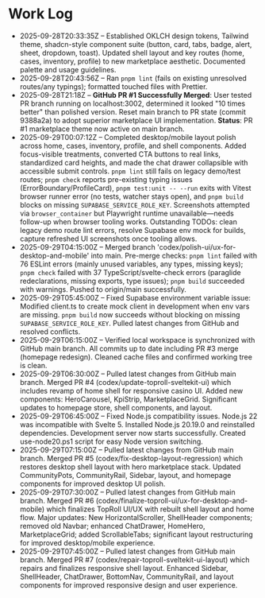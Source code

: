 ﻿# Work Log

- 2025-09-28T20:33:35Z – Established OKLCH design tokens, Tailwind theme, shadcn-style component suite (button, card, tabs, badge, alert, sheet, dropdown, toast). Updated shell layout and key routes (home, cases, inventory, profile) to new marketplace aesthetic. Documented palette and usage guidelines.
- 2025-09-28T20:43:56Z – Ran `pnpm lint` (fails on existing unresolved routes/any typings); formatted touched files with Prettier.
- 2025-09-28T21:18Z – **GitHub PR #1 Successfully Merged**: User tested PR branch running on localhost:3002, determined it looked "10 times better" than polished version. Reset main branch to PR state (commit 9388a2a) to adopt superior marketplace UI implementation. **Status**: PR #1 marketplace theme now active on main branch.
- 2025-09-29T00:07:12Z – Completed desktop/mobile layout polish across home, cases, inventory, profile, and shell components. Added focus-visible treatments, converted CTA buttons to real links, standardized card heights, and made the chat drawer collapsible with accessible submit controls. `pnpm lint` still fails on legacy demo/test routes; `pnpm check` reports pre-existing typing issues (ErrorBoundary/ProfileCard), `pnpm test:unit -- --run` exits with Vitest browser runner error (no tests, watcher stays open), and `pnpm build` blocks on missing `SUPABASE_SERVICE_ROLE_KEY`. Screenshots attempted via `browser_container` but Playwright runtime unavailable—needs follow-up when browser tooling works. Outstanding TODOs: clean legacy demo route lint errors, resolve Supabase env mock for builds, capture refreshed UI screenshots once tooling allows.
- 2025-09-29T04:15:00Z – Merged branch 'codex/polish-ui/ux-for-desktop-and-mobile' into main. Pre-merge checks: `pnpm lint` failed with 76 ESLint errors (mainly unused variables, any types, missing keys); `pnpm check` failed with 37 TypeScript/svelte-check errors (paraglide redeclarations, missing exports, type issues); `pnpm build` succeeded with warnings. Pushed to origin/main successfully.
- 2025-09-29T05:45:00Z – Fixed Supabase environment variable issue: Modified client.ts to create mock client in development when env vars are missing. `pnpm build` now succeeds without blocking on missing `SUPABASE_SERVICE_ROLE_KEY`. Pulled latest changes from GitHub and resolved conflicts.
- 2025-09-29T06:15:00Z – Verified local workspace is synchronized with GitHub main branch. All commits up to date including PR #3 merge (homepage redesign). Cleaned cache files and confirmed working tree is clean.
- 2025-09-29T06:30:00Z – Pulled latest changes from GitHub main branch. Merged PR #4 (codex/update-toproll-sveltekit-ui) which includes revamp of home shell for responsive casino UI. Added new components: HeroCarousel, KpiStrip, MarketplaceGrid. Significant updates to homepage store, shell components, and layout.
- 2025-09-29T06:45:00Z – Fixed Node.js compatibility issues. Node.js 22 was incompatible with Svelte 5. Installed Node.js 20.19.0 and reinstalled dependencies. Development server now starts successfully. Created use-node20.ps1 script for easy Node version switching.
- 2025-09-29T07:15:00Z – Pulled latest changes from GitHub main branch. Merged PR #5 (codex/fix-desktop-layout-regression) which restores desktop shell layout with hero marketplace stack. Updated CommunityPots, CommunityRail, Sidebar, layout, and homepage components for improved desktop UI polish.
- 2025-09-29T07:30:00Z – Pulled latest changes from GitHub main branch. Merged PR #6 (codex/finalize-toproll-ui/ux-for-desktop-and-mobile) which finalizes TopRoll UI/UX with rebuilt shell layout and home flow. Major updates: New HorizontalScroller, ShellHeader components; removed old Navbar; enhanced ChatDrawer, HomeHero, MarketplaceGrid; added ScrollableTabs; significant layout restructuring for improved desktop/mobile experience.
- 2025-09-29T07:45:00Z – Pulled latest changes from GitHub main branch. Merged PR #7 (codex/repair-toproll-sveltekit-ui-layout) which repairs and finalizes responsive shell layout. Enhanced Sidebar, ShellHeader, ChatDrawer, BottomNav, CommunityRail, and layout components for improved responsive design and user experience.
